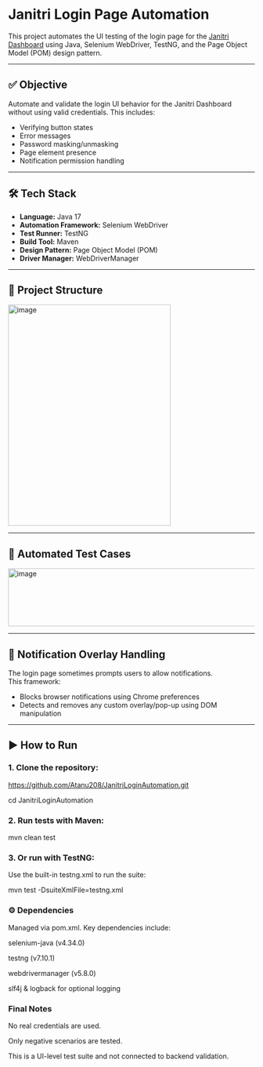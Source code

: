 # Janitri Login Page Automation

This project automates the UI testing of the login page for the [Janitri Dashboard](https://dev-dash.janitri.in/) using Java, Selenium WebDriver, TestNG, and the Page Object Model (POM) design pattern.

---

## ✅ Objective

Automate and validate the login UI behavior for the Janitri Dashboard without using valid credentials. This includes:
- Verifying button states
- Error messages
- Password masking/unmasking
- Page element presence
- Notification permission handling

---

## 🛠️ Tech Stack

- **Language:** Java 17  
- **Automation Framework:** Selenium WebDriver  
- **Test Runner:** TestNG  
- **Build Tool:** Maven  
- **Design Pattern:** Page Object Model (POM)  
- **Driver Manager:** WebDriverManager

---

## 📂 Project Structure
<img width="332" height="451" alt="image" src="https://github.com/user-attachments/assets/862024d0-290e-400f-8f19-5f027a9b2e9e" />


---

## 🚦 Automated Test Cases
<img width="974" height="118" alt="image" src="https://github.com/user-attachments/assets/04e26074-490b-4d6f-9d5f-77bba47b6974" />

---

## 🔐 Notification Overlay Handling

The login page sometimes prompts users to allow notifications.  
This framework:
- Blocks browser notifications using Chrome preferences
- Detects and removes any custom overlay/pop-up using DOM manipulation

---

## ▶️ How to Run

### 1. Clone the repository:
https://github.com/Atanu208/JanitriLoginAutomation.git

cd JanitriLoginAutomation

### 2. Run tests with Maven:
mvn clean test

### 3. Or run with TestNG:
Use the built-in testng.xml to run the suite:

mvn test -DsuiteXmlFile=testng.xml

### ⚙️ Dependencies
Managed via pom.xml. Key dependencies include:

selenium-java (v4.34.0)

testng (v7.10.1)

webdrivermanager (v5.8.0)

slf4j & logback for optional logging

### Final Notes
No real credentials are used.

Only negative scenarios are tested.

This is a UI-level test suite and not connected to backend validation.
